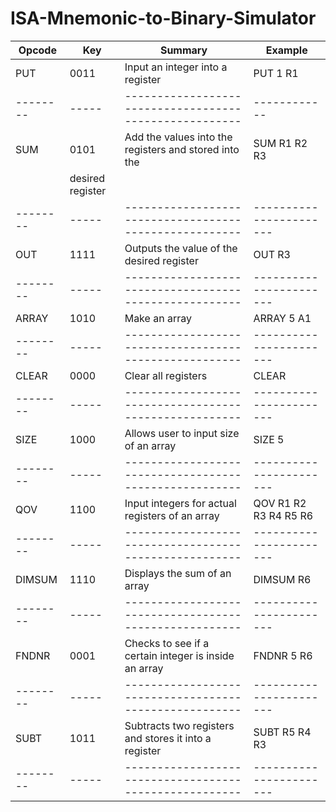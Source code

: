 # ISA-Mnemonic-to-Binary-Simulator
| Opcode | Key |                       Summary                        |       Example         |
|--------|-----|------------------------------------------------------|---------              |
|  PUT   |0011 |Input an integer into a register                      |PUT 1 R1               |
|--------|-----|------------------------------------------------------|------------           |
|  SUM   |0101 |Add the values into the registers and stored into the |SUM R1 R2 R3           |
|              |   desired register                                   |                       |
|--------|-----|------------------------------------------------------|-----------------------|
|  OUT   |1111 | Outputs the value of the desired register            |OUT R3                 |
|--------|-----|------------------------------------------------------|-----------------------|
| ARRAY  |1010 |Make an array                                         |ARRAY 5 A1             |
|--------|-----|------------------------------------------------------|-----------------------|
|CLEAR   |0000 |Clear all registers                                   |CLEAR                  |
|--------|-----|------------------------------------------------------|-----------------------|
|SIZE    |1000 |Allows user to input size of an array                 |SIZE 5                 |
|--------|-----|------------------------------------------------------|-----------------------|
|QOV     |1100 |Input integers for actual registers of an array       |QOV R1 R2 R3 R4 R5 R6  |
|--------|-----|------------------------------------------------------|-----------------------|
|DIMSUM  |1110 |Displays the sum of an array                          |DIMSUM R6              |
|--------|-----|------------------------------------------------------|-----------------------|
|FNDNR   |0001 |Checks to see if a certain integer is inside an array |FNDNR 5 R6             |
|--------|-----|------------------------------------------------------|-----------------------|
|SUBT    |1011 |Subtracts two registers and stores it into a register |SUBT R5 R4 R3          |
|--------|-----|------------------------------------------------------|-----------------------|
  
